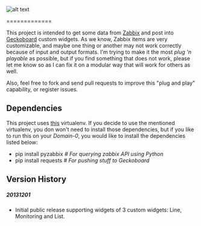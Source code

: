 ![alt text](https://raw.githubusercontent.com/bobeirasa/PyGeckoZabbix/master/images/PyGeckoZabbix.png "PyGeckoZabbix")

=============

This project is intended to get some data from [Zabbix](http://www.zabbix.com) and post into [Geckoboard](http://www.geckoboard.com)
custom widgets. As we know, Zabbix items are very customizable, and maybe one thing or another may not work correctly
because of input and output formats. I'm trying to make it the most *plug 'n playable* as possible, but if you find
something that does not work, please let me know so as I can fix it on a modular way that will work for others as well.

Also, feel free to fork and send pull requests to improve this "plug and play" capability, or register issues.

Dependencies
------------

This project uses [this](https://github.com/bobeirasa/virtualenvs/tree/master/pygeckozabbix) virtualenv. If you decide to use the mentioned virtualenv, you don won't need to install those
dependencies, but if you like to run this on your *Domain-0*, you would like to install the dependencies listed below:

  * pip install pyzabbix  *# For querying zabbix API using Python*
  * pip install requests  *# For pushing stuff to Geckoboard*

Version History
---------------

##### 20131201
  * Initial public release supporting widgets of 3 custom widgets: Line, Monitoring and List.

